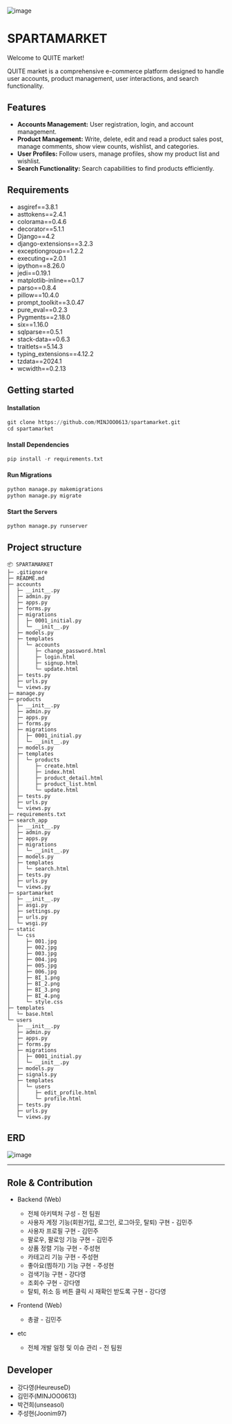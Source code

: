![image](https://github.com/user-attachments/assets/e77443d0-d316-4cd5-9eb6-1e49193df8cc)


# SPARTAMARKET
Welcome to QUITE market! 

QUITE market is a comprehensive e-commerce platform designed to handle user accounts, product management, user interactions, and search functionality.


## Features
- **Accounts Management:** User registration, login, and account management.
- **Product Management:** Write, delete, edit and read a product sales post, manage comments, show view counts, wishlist, and categories.
- **User Profiles:** Follow users, manage profiles, show my product list and wishlist.
- **Search Functionality:** Search capabilities to find products efficiently.


## Requirements
- asgiref==3.8.1
- asttokens==2.4.1
- colorama==0.4.6
- decorator==5.1.1
- Django==4.2
- django-extensions==3.2.3
- exceptiongroup==1.2.2
- executing==2.0.1
- ipython==8.26.0
- jedi==0.19.1
- matplotlib-inline==0.1.7
- parso==0.8.4
- pillow==10.4.0
- prompt_toolkit==3.0.47
- pure_eval==0.2.3
- Pygments==2.18.0
- six==1.16.0
- sqlparse==0.5.1
- stack-data==0.6.3
- traitlets==5.14.3
- typing_extensions==4.12.2
- tzdata==2024.1
- wcwidth==0.2.13



## Getting started
#### Installation

```python
git clone https://github.com/MINJOO0613/spartamarket.git
cd spartamarket
```


#### Install Dependencies
```python
pip install -r requirements.txt
```

#### Run Migrations

```python
python manage.py makemigrations
python manage.py migrate
```


#### Start the Servers
```python
python manage.py runserver
```


## Project structure
```
📦 SPARTAMARKET
├─ .gitignore
├─ README.md
├─ accounts
│  ├─ __init__.py
│  ├─ admin.py
│  ├─ apps.py
│  ├─ forms.py
│  ├─ migrations
│  │  ├─ 0001_initial.py
│  │  └─ __init__.py
│  ├─ models.py
│  ├─ templates
│  │  └─ accounts
│  │     ├─ change_password.html
│  │     ├─ login.html
│  │     ├─ signup.html
│  │     └─ update.html
│  ├─ tests.py
│  ├─ urls.py
│  └─ views.py
├─ manage.py
├─ products
│  ├─ __init__.py
│  ├─ admin.py
│  ├─ apps.py
│  ├─ forms.py
│  ├─ migrations
│  │  ├─ 0001_initial.py
│  │  └─ __init__.py
│  ├─ models.py
│  ├─ templates
│  │  └─ products
│  │     ├─ create.html
│  │     ├─ index.html
│  │     ├─ product_detail.html
│  │     ├─ product_list.html
│  │     └─ update.html
│  ├─ tests.py
│  ├─ urls.py
│  └─ views.py
├─ requirements.txt
├─ search_app
│  ├─ __init__.py
│  ├─ admin.py
│  ├─ apps.py
│  ├─ migrations
│  │  └─ __init__.py
│  ├─ models.py
│  ├─ templates
│  │  └─ search.html
│  ├─ tests.py
│  ├─ urls.py
│  └─ views.py
├─ spartamarket
│  ├─ __init__.py
│  ├─ asgi.py
│  ├─ settings.py
│  ├─ urls.py
│  └─ wsgi.py
├─ static
│  └─ css
│     ├─ 001.jpg
│     ├─ 002.jpg
│     ├─ 003.jpg
│     ├─ 004.jpg
│     ├─ 005.jpg
│     ├─ 006.jpg
│     ├─ BI_1.png
│     ├─ BI_2.png
│     ├─ BI_3.png
│     ├─ BI_4.png
│     └─ style.css
├─ templates
│  └─ base.html
└─ users
   ├─ __init__.py
   ├─ admin.py
   ├─ apps.py
   ├─ forms.py
   ├─ migrations
   │  ├─ 0001_initial.py
   │  └─ __init__.py
   ├─ models.py
   ├─ signals.py
   ├─ templates
   │  └─ users
   │     ├─ edit_profile.html
   │     └─ profile.html
   ├─ tests.py
   ├─ urls.py
   └─ views.py

```


## ERD
![image](https://github.com/user-attachments/assets/88f860d0-6127-4384-8b94-22fe6922762f)


---

## Role & Contribution
* Backend (Web)
  + 전체 아키텍처 구성 - 전 팀원
  + 사용자 계정 기능(회원가입, 로그인, 로그아웃, 탈퇴) 구현 - 김민주
  + 사용자 프로필 구현 - 김민주
  + 팔로우, 팔로잉 기능 구현 - 김민주
  + 상품 정렬 기능 구현 - 주성현
  + 카테고리 기능 구현 - 주성현
  + 좋아요(찜하기) 기능 구현 - 주성현
  + 검색기능 구현 - 강다영
  + 조회수 구현 - 강다영
  + 탈퇴, 취소 등 버튼 클릭 시 재확인 받도록 구현 - 강다영

* Frontend (Web)
  + 총괄 - 김민주

* etc
  + 전체 개발 일정 및 이슈 관리 - 전 팀원


## Developer
- 강다영(HeureuseD)
- 김민주(MINJOO0613)
- 박건희(unseasol)
- 주성현(Joonim97)
